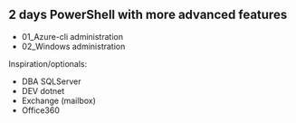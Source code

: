 ## 2 days PowerShell with more advanced features


- 01_Azure-cli administration
- 02_Windows administration

Inspiration/optionals:
- DBA SQLServer 
- DEV dotnet 
- Exchange (mailbox)
- Office360  

